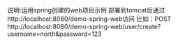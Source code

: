 说明:运用spring创建的web项目示例
部署到tomcat后通过http://localhost:8080/demo-spring-web访问
比如：POST http://localhost:8080/demo-spring-web/user/create?username=north&password=123
